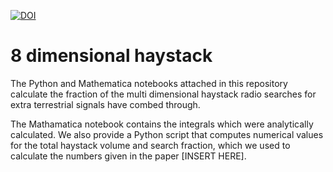 [![DOI](https://zenodo.org/badge/147135922.svg)](https://zenodo.org/badge/latestdoi/147135922)


# 8 dimensional haystack

The Python and Mathematica notebooks attached in this repository calculate the fraction of the multi dimensional haystack radio searches for extra terrestrial signals have combed through.

The Mathamatica notebook contains the integrals which were analytically calculated. We also provide a Python script that computes numerical values for the total haystack volume and search fraction, which we used to calculate the numbers given in the paper [INSERT HERE].
